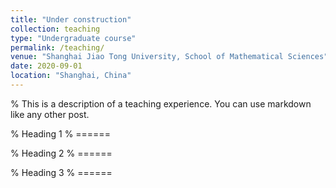 ```yaml
---
title: "Under construction"
collection: teaching
type: "Undergraduate course"
permalink: /teaching/
venue: "Shanghai Jiao Tong University, School of Mathematical Sciences"
date: 2020-09-01
location: "Shanghai, China"
---
```


% This is a description of a teaching experience. You can use markdown like any other post.

% Heading 1
% ======

% Heading 2
% ======

% Heading 3
% ======
